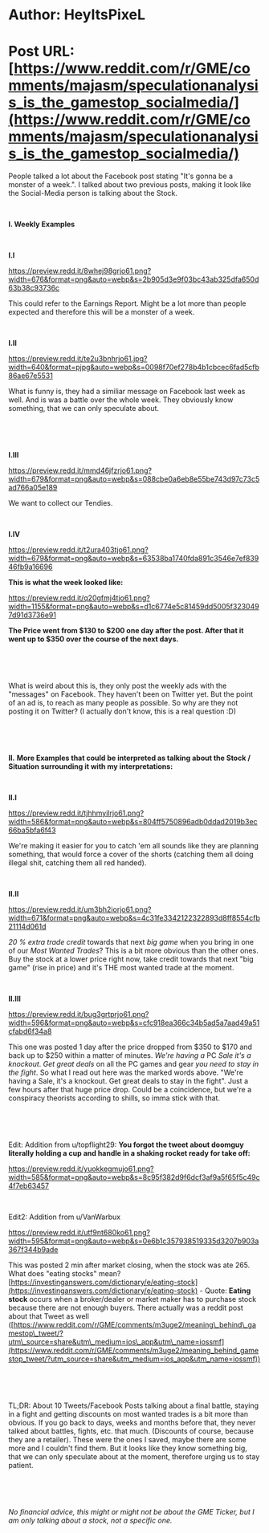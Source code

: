 # Author: HeyItsPixeL
# Post URL: [https://www.reddit.com/r/GME/comments/majasm/speculationanalysis_is_the_gamestop_socialmedia/](https://www.reddit.com/r/GME/comments/majasm/speculationanalysis_is_the_gamestop_socialmedia/)


People talked a lot about the Facebook post stating "It's gonna be a monster of a week.". I talked about two previous posts, making it look like the Social-Media person is talking about the Stock.

&#x200B;

**I. Weekly Examples**

&#x200B;

**I.I**

https://preview.redd.it/8whej98grjo61.png?width=676&format=png&auto=webp&s=2b905d3e9f03bc43ab325dfa650d63b38c93736c

This could refer to the Earnings Report. Might be a lot more than people expected and therefore this will be a monster of a week.

&#x200B;

**I.II**

https://preview.redd.it/te2u3bnhrjo61.jpg?width=640&format=pjpg&auto=webp&s=0098f70ef278b4b1cbcec6fad5cfb86ae67e5531

What is funny is, they had a similiar message on Facebook last week as well. And is was a battle over the whole week. They obviously know something, that we can only speculate about.

&#x200B;

&#x200B;

**I.III**

https://preview.redd.it/mmd46jfzrjo61.png?width=679&format=png&auto=webp&s=088cbe0a6eb8e55be743d97c73c5ad766a05e189

We want to collect our Tendies.

&#x200B;

**I.IV**

https://preview.redd.it/t2ura403tjo61.png?width=679&format=png&auto=webp&s=63538ba1740fda891c3546e7ef83946fb9a16696

**This is what the week looked like:**

https://preview.redd.it/q20gfmj4tjo61.png?width=1155&format=png&auto=webp&s=d1c6774e5c81459dd5005f3230497d91d3736e91

**The Price went from $130 to $200 one day after the post. After that it went up to $350 over the course of the next days.**

&#x200B;

&#x200B;

What is weird about this is, they only post the weekly ads with the "messages" on Facebook. They haven't been on Twitter yet. But the point of an ad is, to reach as many people as possible. So why are they not posting it on Twitter? (I actually don't know, this is a real question :D)

&#x200B;

&#x200B;

**II.** **More Examples that could be interpreted as talking about the Stock / Situation surrounding it with my interpretations:**

&#x200B;

**II.I**

https://preview.redd.it/tjhhmyilrjo61.png?width=586&format=png&auto=webp&s=804ff5750896adb0ddad2019b3ec66ba5bfa6f43

We're making it easier for you to catch 'em all sounds like they are planning something, that would force a cover of the shorts (catching them all doing illegal shit, catching them all red handed).

&#x200B;

**II.II**

https://preview.redd.it/um3bh2iorjo61.png?width=671&format=png&auto=webp&s=4c31fe3342122322893d8ff8554cfb21114d061d

*20 % extra trade credit* towards that next *big game* when you bring in one of our *Most Wanted Trades*? This is a bit more obvious than the other ones. Buy the stock at a lower price right now, take credit towards that next "big game" (rise in price) and it's THE most wanted trade at the moment.

&#x200B;

**II.III**

https://preview.redd.it/bug3grtprjo61.png?width=596&format=png&auto=webp&s=cfc918ea366c34b5ad5a7aad49a51cfabd6f34a8

This one was posted 1 day after the price dropped from $350 to $170 and back up to $250 within a matter of minutes. *We're having a* PC *Sale it's a knockout*. *Get great deals* on all the PC games and gear *you need to stay in the fight*. So what I read out here was the marked words above. "We're having a Sale, it's a knockout. Get great deals to stay in the fight". Just a few hours after that huge price drop. Could be a coincidence, but we're a conspiracy theorists according to shills, so imma stick with that.

&#x200B;

&#x200B;

Edit: Addition from u/topflight29:  **You forgot the tweet about doomguy literally holding a cup and handle in a shaking rocket ready for take off:**

https://preview.redd.it/yuokkegmujo61.png?width=585&format=png&auto=webp&s=8c95f382d9f6dcf3af9a5f65f5c49c4f7eb63457

&#x200B;

Edit2: Addition from u/VanWarbux

https://preview.redd.it/utf9nt680ko61.png?width=595&format=png&auto=webp&s=0e6b1c357938519335d3207b903a367f344b9ade

This was posted 2 min after market closing, when the stock was ate 265. What does "eating stocks" mean? [https://investinganswers.com/dictionary/e/eating-stock](https://investinganswers.com/dictionary/e/eating-stock) \- Quote:  **Eating stock** occurs when a broker/dealer or market maker has to purchase stock because there are not enough buyers. There actually was a reddit post about that Tweet as well ([https://www.reddit.com/r/GME/comments/m3uge2/meaning\_behind\_gamestop\_tweet/?utm\_source=share&utm\_medium=ios\_app&utm\_name=iossmf](https://www.reddit.com/r/GME/comments/m3uge2/meaning_behind_gamestop_tweet/?utm_source=share&utm_medium=ios_app&utm_name=iossmf))

&#x200B;

&#x200B;

TL;DR: About 10 Tweets/Facebook Posts talking about a final battle, staying in a fight and getting discounts on most wanted trades is a bit more than obvious. If you go back to days, weeks and months before that, they never talked about battles, fights, etc. that much. (Discounts of course, because they are a retailer). These were the ones I saved, maybe there are some more and I couldn't find them. But it looks like they know something big, that we can only speculate about at the moment, therefore urging us to stay patient.

&#x200B;

&#x200B;

*No financial advice, this might or might not be about the GME Ticker, but I am only talking about a stock, not a specific one.*